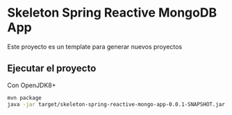 # Skeleton Spring Reactive MongoDB App

Este proyecto es un template para generar nuevos proyectos

## Ejecutar el proyecto

Con OpenJDK8+
```bash
mvn package
java -jar target/skeleton-spring-reactive-mongo-app-0.0.1-SNAPSHOT.jar
```
